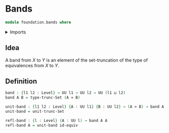 # Bands

```agda
module foundation.bands where
```

<details><summary>Imports</summary>
```agda
open import foundation.equivalences
open import foundation.set-truncations
open import foundation.universe-levels
```
</details>

## Idea

A band from $X$ to $Y$ is an element of the set-truncation of the type of equivalences from $X$ to $Y$.

## Definition

```agda
band : {l1 l2 : Level} → UU l1 → UU l2 → UU (l1 ⊔ l2)
band A B = type-trunc-Set (A ≃ B)

unit-band : {l1 l2 : Level} {A : UU l1} {B : UU l2} → (A ≃ B) → band A B
unit-band = unit-trunc-Set

refl-band : {l : Level} (A : UU l) → band A A
refl-band A = unit-band id-equiv
```

